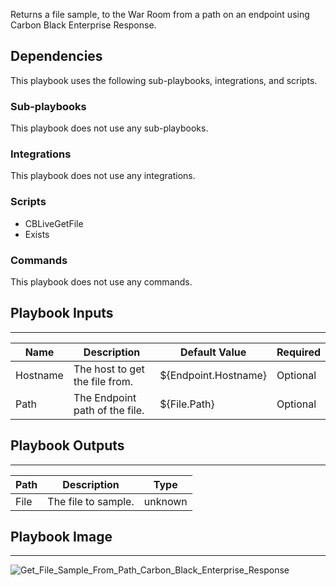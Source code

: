 Returns a file sample, to the War Room from a path on an endpoint using Carbon Black Enterprise Response.

## Dependencies
This playbook uses the following sub-playbooks, integrations, and scripts.

### Sub-playbooks
This playbook does not use any sub-playbooks.

### Integrations
This playbook does not use any integrations.

### Scripts
* CBLiveGetFile
* Exists

### Commands
This playbook does not use any commands.

## Playbook Inputs
---

| **Name** | **Description** | **Default Value** | **Required** |
| --- | --- | --- | --- | 
| Hostname | The host to get the file from. | ${Endpoint.Hostname} |Optional |
| Path | The Endpoint path of the file. | ${File.Path} | Optional |

## Playbook Outputs
---

| **Path** | **Description** | **Type** |
| --- | --- | --- |
| File | The file to sample. | unknown |

## Playbook Image
---
![Get_File_Sample_From_Path_Carbon_Black_Enterprise_Response](../../doc_files/Get_File_Sample_From_Path_Carbon_Black_Enterprise_Response.png/n)
